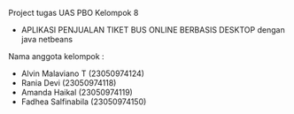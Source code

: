 Project tugas UAS PBO Kelompok 8 
- APLIKASI PENJUALAN TIKET BUS ONLINE BERBASIS DESKTOP dengan java netbeans

Nama anggota kelompok :
- Alvin Malaviano T (23050974124)
- Rania Devi (23050974118)
- Amanda Haikal (23050974119)
- Fadhea Salfinabila (23050974150)



